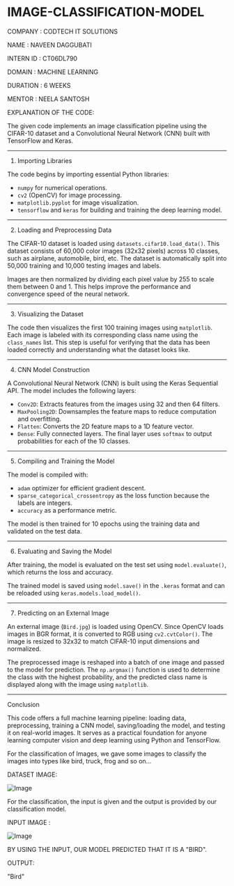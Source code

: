 # IMAGE-CLASSIFICATION-MODEL

COMPANY : CODTECH IT SOLUTIONS

NAME : NAVEEN DAGGUBATI

INTERN ID : CT06DL790

DOMAIN : MACHINE LEARNING

DURATION : 6 WEEKS

MENTOR : NEELA SANTOSH

EXPLANATION OF THE CODE:

The given code implements an image classification pipeline using the CIFAR-10 dataset and a Convolutional Neural Network (CNN) built with TensorFlow and Keras.

---

1. Importing Libraries

The code begins by importing essential Python libraries:

* `numpy` for numerical operations.
* `cv2` (OpenCV) for image processing.
* `matplotlib.pyplot` for image visualization.
* `tensorflow` and `keras` for building and training the deep learning model.

---

2. Loading and Preprocessing Data

The CIFAR-10 dataset is loaded using `datasets.cifar10.load_data()`. This dataset consists of 60,000 color images (32x32 pixels) across 10 classes, such as airplane, automobile, bird, etc. The dataset is automatically split into 50,000 training and 10,000 testing images and labels.

Images are then normalized by dividing each pixel value by 255 to scale them between 0 and 1. This helps improve the performance and convergence speed of the neural network.

---

3. Visualizing the Dataset

The code then visualizes the first 100 training images using `matplotlib`. Each image is labeled with its corresponding class name using the `class_names` list. This step is useful for verifying that the data has been loaded correctly and understanding what the dataset looks like.

---

4. CNN Model Construction

A Convolutional Neural Network (CNN) is built using the Keras Sequential API. The model includes the following layers:

* `Conv2D`: Extracts features from the images using 32 and then 64 filters.
* `MaxPooling2D`: Downsamples the feature maps to reduce computation and overfitting.
* `Flatten`: Converts the 2D feature maps to a 1D feature vector.
* `Dense`: Fully connected layers. The final layer uses `softmax` to output probabilities for each of the 10 classes.

---

5. Compiling and Training the Model

The model is compiled with:

* `adam` optimizer for efficient gradient descent.
* `sparse_categorical_crossentropy` as the loss function because the labels are integers.
* `accuracy` as a performance metric.

The model is then trained for 10 epochs using the training data and validated on the test data.

---

6. Evaluating and Saving the Model

After training, the model is evaluated on the test set using `model.evaluate()`, which returns the loss and accuracy.

The trained model is saved using `model.save()` in the `.keras` format and can be reloaded using `keras.models.load_model()`.

---

7. Predicting on an External Image

An external image (`Bird.jpg`) is loaded using OpenCV. Since OpenCV loads images in BGR format, it is converted to RGB using `cv2.cvtColor()`. The image is resized to 32x32 to match CIFAR-10 input dimensions and normalized.

The preprocessed image is reshaped into a batch of one image and passed to the model for prediction. The `np.argmax()` function is used to determine the class with the highest probability, and the predicted class name is displayed along with the image using `matplotlib`.

---

Conclusion

This code offers a full machine learning pipeline: loading data, preprocessing, training a CNN model, saving/loading the model, and testing it on real-world images. It serves as a practical foundation for anyone learning computer vision and deep learning using Python and TensorFlow.

For the classification of Images, we gave some images to classify the images into types like bird, truck, frog and so on...

DATASET IMAGE:

![Image](https://github.com/user-attachments/assets/597b0ebf-3677-49c7-ad9f-dacd465ad9a1)






For the classification, the input is given and the output is provided by our classification model.

INPUT IMAGE :

![Image](https://github.com/user-attachments/assets/9e76fa73-a0c4-4fbc-9bf7-46c603be4c05)





BY USING THE INPUT, OUR MODEL PREDICTED THAT IT IS A "BIRD".

OUTPUT:


"Bird"













